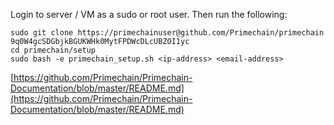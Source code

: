 Login to server / VM as a sudo or root user. Then run the following:
```
sudo git clone https://primechainuser@github.com/Primechain/primechain
9q0W4gcSDGbjkBGUKWHk0MytFPDWcDLcUBZOI1yc
cd primechain/setup
sudo bash -e primechain_setup.sh <ip-address> <email-address>
```

[https://github.com/Primechain/Primechain-Documentation/blob/master/README.md](https://github.com/Primechain/Primechain-Documentation/blob/master/README.md)
